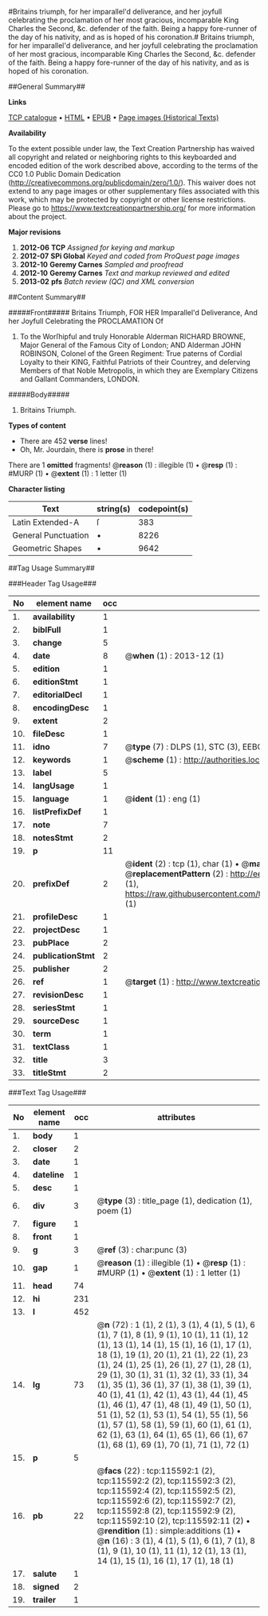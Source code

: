 #Britains triumph, for her imparallel'd deliverance, and her joyfull celebrating the proclamation of her most gracious, incomparable King Charles the Second, &c. defender of the faith. Being a happy fore-runner of the day of his nativity, and as is hoped of his coronation.#
Britains triumph, for her imparallel'd deliverance, and her joyfull celebrating the proclamation of her most gracious, incomparable King Charles the Second, &c. defender of the faith. Being a happy fore-runner of the day of his nativity, and as is hoped of his coronation.

##General Summary##

**Links**

[TCP catalogue](http://www.ota.ox.ac.uk/tcp/)  • 
[HTML](http://tei.it.ox.ac.uk/tcp/Texts-HTML/free/A92/A92899.html)  • 
[EPUB](http://tei.it.ox.ac.uk/tcp/Texts-EPUB/free/A92/A92899.epub) • 
[Page images (Historical Texts)](https://historicaltexts.jisc.ac.uk/eebo-99863393e)

**Availability**

To the extent possible under law, the Text Creation Partnership has waived all copyright and related or neighboring rights to this keyboarded and encoded edition of the work described above, according to the terms of the CC0 1.0 Public Domain Dedication (http://creativecommons.org/publicdomain/zero/1.0/). This waiver does not extend to any page images or other supplementary files associated with this work, which may be protected by copyright or other license restrictions. Please go to https://www.textcreationpartnership.org/ for more information about the project.

**Major revisions**

1. __2012-06__ __TCP__ *Assigned for keying and markup*
1. __2012-07__ __SPi Global__ *Keyed and coded from ProQuest page images*
1. __2012-10__ __Geremy Carnes__ *Sampled and proofread*
1. __2012-10__ __Geremy Carnes__ *Text and markup reviewed and edited*
1. __2013-02__ __pfs__ *Batch review (QC) and XML conversion*

##Content Summary##

#####Front#####
Britains Triumph, FOR HER Imparallel'd Deliverance, And her Joyfull Celebrating the PROCLAMATION Of 
1. To the Worſhipful and truly Honorable Alderman RICHARD BROWNE, Major General of the Famous City of London; AND Alderman JOHN ROBINSON, Colonel of the Green Regiment: True paterns of Cordial Loyalty to their KING, Faithful Patriots of their Countrey, and deſerving Members of that Noble Metropolis, in which they are Exemplary Citizens and Gallant Commanders, LONDON.

#####Body#####

1. Britains Triumph.

**Types of content**

  * There are 452 **verse** lines!
  * Oh, Mr. Jourdain, there is **prose** in there!

There are 1 **omitted** fragments! 
 @__reason__ (1) : illegible (1)  •  @__resp__ (1) : #MURP (1)  •  @__extent__ (1) : 1 letter (1)

**Character listing**


|Text|string(s)|codepoint(s)|
|---|---|---|
|Latin Extended-A|ſ|383|
|General Punctuation|•|8226|
|Geometric Shapes|▪|9642|

##Tag Usage Summary##

###Header Tag Usage###

|No|element name|occ|attributes|
|---|---|---|---|
|1.|__availability__|1||
|2.|__biblFull__|1||
|3.|__change__|5||
|4.|__date__|8| @__when__ (1) : 2013-12 (1)|
|5.|__edition__|1||
|6.|__editionStmt__|1||
|7.|__editorialDecl__|1||
|8.|__encodingDesc__|1||
|9.|__extent__|2||
|10.|__fileDesc__|1||
|11.|__idno__|7| @__type__ (7) : DLPS (1), STC (3), EEBO-CITATION (1), PROQUEST (1), VID (1)|
|12.|__keywords__|1| @__scheme__ (1) : http://authorities.loc.gov/ (1)|
|13.|__label__|5||
|14.|__langUsage__|1||
|15.|__language__|1| @__ident__ (1) : eng (1)|
|16.|__listPrefixDef__|1||
|17.|__note__|7||
|18.|__notesStmt__|2||
|19.|__p__|11||
|20.|__prefixDef__|2| @__ident__ (2) : tcp (1), char (1)  •  @__matchPattern__ (2) : ([0-9\-]+):([0-9IVX]+) (1), (.+) (1)  •  @__replacementPattern__ (2) : http://eebo.chadwyck.com/downloadtiff?vid=$1&page=$2 (1), https://raw.githubusercontent.com/textcreationpartnership/Texts/master/tcpchars.xml#$1 (1)|
|21.|__profileDesc__|1||
|22.|__projectDesc__|1||
|23.|__pubPlace__|2||
|24.|__publicationStmt__|2||
|25.|__publisher__|2||
|26.|__ref__|1| @__target__ (1) : http://www.textcreationpartnership.org/docs/. (1)|
|27.|__revisionDesc__|1||
|28.|__seriesStmt__|1||
|29.|__sourceDesc__|1||
|30.|__term__|1||
|31.|__textClass__|1||
|32.|__title__|3||
|33.|__titleStmt__|2||


###Text Tag Usage###

|No|element name|occ|attributes|
|---|---|---|---|
|1.|__body__|1||
|2.|__closer__|2||
|3.|__date__|1||
|4.|__dateline__|1||
|5.|__desc__|1||
|6.|__div__|3| @__type__ (3) : title_page (1), dedication (1), poem (1)|
|7.|__figure__|1||
|8.|__front__|1||
|9.|__g__|3| @__ref__ (3) : char:punc (3)|
|10.|__gap__|1| @__reason__ (1) : illegible (1)  •  @__resp__ (1) : #MURP (1)  •  @__extent__ (1) : 1 letter (1)|
|11.|__head__|74||
|12.|__hi__|231||
|13.|__l__|452||
|14.|__lg__|73| @__n__ (72) : 1 (1), 2 (1), 3 (1), 4 (1), 5 (1), 6 (1), 7 (1), 8 (1), 9 (1), 10 (1), 11 (1), 12 (1), 13 (1), 14 (1), 15 (1), 16 (1), 17 (1), 18 (1), 19 (1), 20 (1), 21 (1), 22 (1), 23 (1), 24 (1), 25 (1), 26 (1), 27 (1), 28 (1), 29 (1), 30 (1), 31 (1), 32 (1), 33 (1), 34 (1), 35 (1), 36 (1), 37 (1), 38 (1), 39 (1), 40 (1), 41 (1), 42 (1), 43 (1), 44 (1), 45 (1), 46 (1), 47 (1), 48 (1), 49 (1), 50 (1), 51 (1), 52 (1), 53 (1), 54 (1), 55 (1), 56 (1), 57 (1), 58 (1), 59 (1), 60 (1), 61 (1), 62 (1), 63 (1), 64 (1), 65 (1), 66 (1), 67 (1), 68 (1), 69 (1), 70 (1), 71 (1), 72 (1)|
|15.|__p__|5||
|16.|__pb__|22| @__facs__ (22) : tcp:115592:1 (2), tcp:115592:2 (2), tcp:115592:3 (2), tcp:115592:4 (2), tcp:115592:5 (2), tcp:115592:6 (2), tcp:115592:7 (2), tcp:115592:8 (2), tcp:115592:9 (2), tcp:115592:10 (2), tcp:115592:11 (2)  •  @__rendition__ (1) : simple:additions (1)  •  @__n__ (16) : 3 (1), 4 (1), 5 (1), 6 (1), 7 (1), 8 (1), 9 (1), 10 (1), 11 (1), 12 (1), 13 (1), 14 (1), 15 (1), 16 (1), 17 (1), 18 (1)|
|17.|__salute__|1||
|18.|__signed__|2||
|19.|__trailer__|1||
